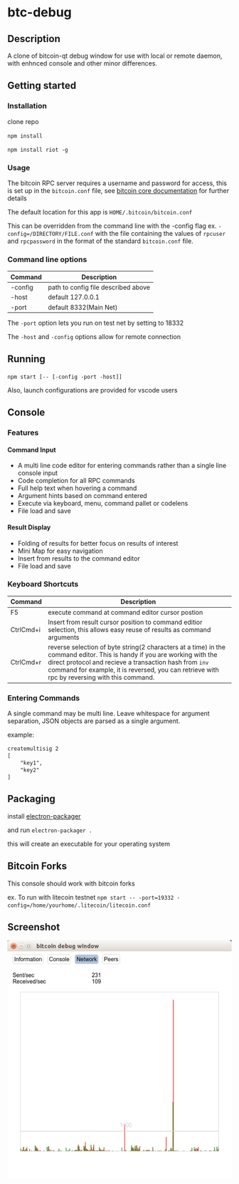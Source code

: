 # btc-debug

## Description
A clone of bitcoin-qt debug window for use with local or remote daemon, with enhnced console and other minor differences.

## Getting started
### Installation
clone repo

`npm install`

`npm install riot -g`

### Usage
The bitcoin RPC server requires a username and password for access, this is set up in the 
`bitcoin.conf` file, see [bitcoin core documentation](https://en.bitcoin.it/wiki/Running_Bitcoin#Bitcoin.conf_Configuration_File) for further details

The default location for this app is `HOME/.bitcoin/bitcoin.conf`

This can be overridden from the command line with the -config flag ex. `-config=/DIRECTORY/FILE.conf` with the file containing the values of `rpcuser` and `rpcpassword` in the format of the standard `bitcoin.conf` file.

### Command line options
| Command | Description                         |
| ------- | -----------                         |
| -config | path to config file described above |
| -host   | default 127.0.0.1                   |
| -port   | default 8332(Main Net)              |

The `-port` option lets you run on test net by setting to 18332

The `-host` and `-config` options allow for remote connection

## Running

`npm start [-- [-config -port -host]]` 

Also, launch configurations are provided for vscode users

## Console

### Features
#### Command Input
* A multi line code editor for entering commands rather than a single line console input
* Code completion for all RPC commands
* Full help text when hovering a command
* Argument hints based on command entered
* Execute via keyboard, menu, command pallet or codelens
* File load and save

#### Result Display
* Folding of results for better focus on results of interest
* Mini Map for easy navigation
* Insert from results to the command editor
* File load and save

### Keyboard Shortcuts
| Command | Description                         |
| ------- | -----------                         |
| F5      | execute command at command editor cursor postion |
| CtrlCmd+i | Insert from result cursor position to command editior selection, this allows easy reuse of results as command arguments |
| CtrlCmd+r | reverse selection of byte string(2 characters at a time) in the command editor.  This is handy if you are working with the direct protocol and recieve a transaction hash from `inv` command for example, it is reversed, you can retrieve with rpc by reversing with this command. |

### Entering Commands

A single command may be multi line.  Leave whitespace for argument separation, JSON objects are parsed as a single argument.

example:
```
createmultisig 2
[
    "key1",
    "key2"
]
```
## Packaging
install [electron-packager](https://www.npmjs.com/package/electron-packager)

and run `electron-packager .`

this will create an executable for your operating system

## Bitcoin Forks
This console should work with bitcoin forks

ex. To run with litecoin testnet `npm start -- -port=19332 -config=/home/yourhome/.litecoin/litecoin.conf`

## Screenshot

![screenshot.png](https://github.com/rsbondi/btc-debug/blob/master/screenshot.png "What it looks like")
